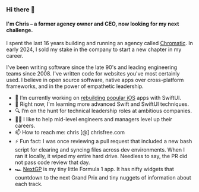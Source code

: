 ### Hi there 👋
#### I'm Chris – a former agency owner and CEO, now looking for my next challenge.

I spent the last 16 years building and running an agency called [Chromatic](https://chromatichq.com). In early 2024, I sold my stake in the company to start a new chapter in my career. 

I've been writing software since the late 90's and leading engineering teams since 2008. I've written code for websites you've most certainly used. I believe in open source software, native apps over cross-platform frameworks, and in the power of empathetic leadership.

- 🧱 I’m currently working on [rebuilding popular iOS](https://github.com/chrisfree/flightySwiftUI) apps with SwiftUI.
- 🌱 Right now, I'm learning more advanced Swift and SwiftUI techniques.
- 🔍 I’m on the hunt for technical leadership roles at ambitious companies. 
- 👨‍🎓 I like to help mid-level engineers and managers level up their careers.
- 📫 How to reach me: chris [@] chrisfree.com
- ⚡ Fun fact: I was once reviewing a pull request that included a new bash script for clearing and syncing files across dev environments. When I ran it locally, it wiped my entire hard drive. Needless to say, the PR did not pass code review that day.
- 🏎️ [NextGP](https://apps.apple.com/us/app/nextgp/id1638726743) is my tiny little Formula 1 app. It has nifty widgets that countdown to the next Grand Prix and tiny nuggets of information about each track. 
